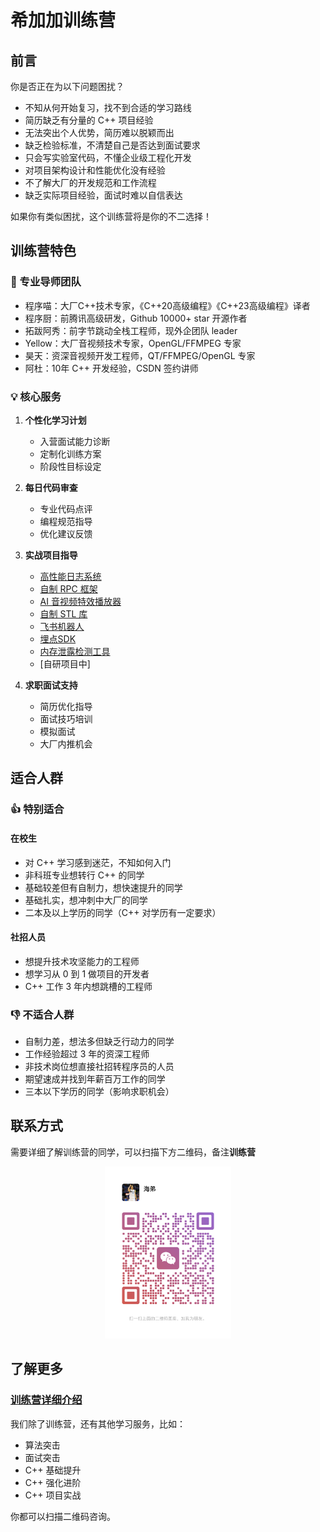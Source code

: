 # 希加加训练营

## 前言

你是否正在为以下问题困扰？
- 不知从何开始复习，找不到合适的学习路线
- 简历缺乏有分量的 C++ 项目经验
- 无法突出个人优势，简历难以脱颖而出
- 缺乏检验标准，不清楚自己是否达到面试要求
- 只会写实验室代码，不懂企业级工程化开发
- 对项目架构设计和性能优化没有经验
- 不了解大厂的开发规范和工作流程
- 缺乏实际项目经验，面试时难以自信表达

如果你有类似困扰，这个训练营将是你的不二选择！

## 训练营特色

### 🎯 专业导师团队
- 程序喵：大厂C++技术专家，《C++20高级编程》《C++23高级编程》译者
- 程序厨：前腾讯高级研发，Github 10000+ star 开源作者
- 拓跋阿秀：前字节跳动全栈工程师，现外企团队 leader
- Yellow：大厂音视频技术专家，OpenGL/FFMPEG 专家
- 昊天：资深音视频开发工程师，QT/FFMPEG/OpenGL 专家
- 阿杜：10年 C++ 开发经验，CSDN 签约讲师

### 💡 核心服务

1. **个性化学习计划**
   - 入营面试能力诊断
   - 定制化训练方案
   - 阶段性目标设定

2. **每日代码审查**
   - 专业代码点评
   - 编程规范指导
   - 优化建议反馈

3. **实战项目指导**
   - [高性能日志系统](https://lb3fn675fh.feishu.cn/docx/DPzQdgwIxo0OtMxITyzcDLdrnng)
   - [自制 RPC 框架](https://lb3fn675fh.feishu.cn/docx/E4u1dfF3GocjkjxGUFlcEup3nxe)
   - [AI 音视频特效播放器](https://lb3fn675fh.feishu.cn/docx/ISD3dimNioEfzMxt5FBc629snSc)
   - [自制 STL 库](https://lb3fn675fh.feishu.cn/docx/Biw2dAKYDoGUdOxtiF1cXmfOnrc)
   - [飞书机器人](https://lb3fn675fh.feishu.cn/docx/UhSrdViaqoVfdoxTd1uc5JzKnkf)
   - [埋点SDK](https://lb3fn675fh.feishu.cn/docx/M1PGdBum8o64nwxsa58cvqmpn3c)
   - [内存泄露检测工具](https://lb3fn675fh.feishu.cn/docx/GaK6dVZ93oklxmxW7qMcvwfCnY9)
   - [自研项目中]

4. **求职面试支持**
   - 简历优化指导
   - 面试技巧培训
   - 模拟面试
   - 大厂内推机会

## 适合人群

### 👍 特别适合

#### 在校生
- 对 C++ 学习感到迷茫，不知如何入门
- 非科班专业想转行 C++ 的同学
- 基础较差但有自制力，想快速提升的同学
- 基础扎实，想冲刺中大厂的同学
- 二本及以上学历的同学（C++ 对学历有一定要求）

#### 社招人员
- 想提升技术攻坚能力的工程师
- 想学习从 0 到 1 做项目的开发者
- C++ 工作 3 年内想跳槽的工程师

### 👎 不适合人群
- 自制力差，想法多但缺乏行动力的同学
- 工作经验超过 3 年的资深工程师
- 非技术岗位想直接社招转程序员的人员
- 期望速成并找到年薪百万工作的同学
- 三本以下学历的同学（影响求职机会）

## 联系方式

需要详细了解训练营的同学，可以扫描下方二维码，备注**训练营**

<div align=center><img src="./qrcode.jpg" width="40%" height="40%"></div>

## 了解更多

### [训练营详细介绍](https://lb3fn675fh.feishu.cn/docx/US2ld4BWooRKTLxwedycUCjdnmh)

我们除了训练营，还有其他学习服务，比如：
- 算法突击
- 面试突击
- C++ 基础提升
- C++ 强化进阶
- C++ 项目实战

你都可以扫描二维码咨询。
